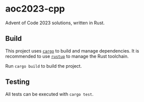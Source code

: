 # aoc2023-cpp

Advent of Code 2023 solutions, written in Rust.

## Build

This project uses [`cargo`](https://github.com/rust-lang/cargo) to build and manage dependencies. It is recommended to use [`rustup`](https://www.rust-lang.org/learn/get-started) to manage the Rust toolchain.

Run `cargo build` to build the project.

## Testing

All tests can be executed with `cargo test`.

